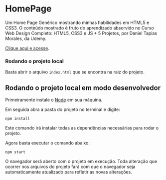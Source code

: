 # HomePage

Um Home Page Genérico mostrando minhas habilidades em HTML5 e CSS3. O conteúdo mostrado é fruto do aprendizado absorvido no Curso Web Design Completo: HTML5, CSS3 e JS + 5 Projetos, por Daniel Tapias Morales, da Udemy.

[Clique aqui e acesse](LINK-DO-PROJETO).

### Rodando o projeto local

Basta abrir o arquivo `index.html` que se encontra na raiz do projeto.

## Rodando o projeto local em modo desenvolvedor

Primeiramente instale o [Node](https://nodejs.org/en/) em sua máquina.

Em seguida abra a pasta do projeto no terminal e digite:

`npm install`

Este comando irá instalar todas as dependências necessárias para rodar o projeto.

Agora basta executar o comando abaixo:

`npm start`

O navegador será aberto com o projeto em execução. Toda alteração que ocorrer nos arquivos do projeto fará com que o navegador seja automaticamente atualizado para refletir as novas alterações.
